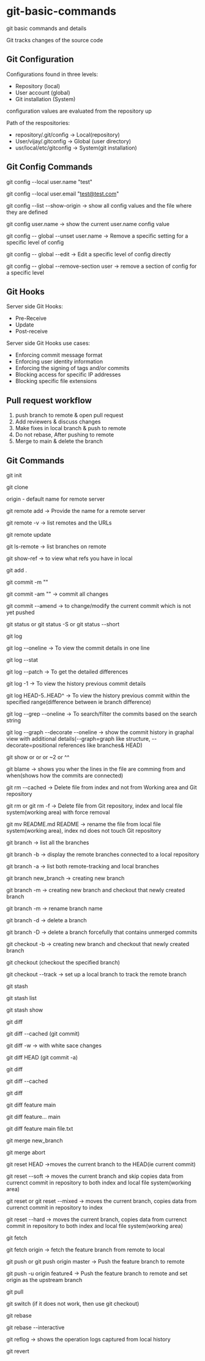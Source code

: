 # git-basic-commands
git basic commands and details

Git tracks changes of the source code

Git Configuration
------------------
Configurations found in three levels:
- Repository (local)
- User account (global)
- Git installation (System)

configuration values are evaluated from the repository up

Path of the respositories:
- repository/.git/config -> Local(repository)
- User/vijay/.gitconfig -> Global (user directory)
- usr/local/etc/gitconfig -> System(git installation)

Git Config Commands
--------------------
git config --local user.name "test"

git config --local user.email "test@test.com"

git config --list --show-origin -> show all config values and the file where they are defined

git config user.name  -> show the current user.name config value

git config -- global --unset user.name  -> Remove a specific setting for a specific level of config

git config -- global --edit  -> Edit a specific level of config directly

git config -- global --remove-section user  -> remove a section of config for a specific level

Git Hooks
------------
Server side Git Hooks:
- Pre-Receive
- Update
- Post-receive
 
Server side Git Hooks use cases:
 - Enforcing commit message format
- Enforcing user identity information
- Enforcing the signing of tags and/or commits
- Blocking access for specific IP addresses
- Blocking specific file extensions

Pull request workflow
-----------------------
1) push branch to remote & open pull request
2) Add reviewers & discuss changes
3) Make fixes in local branch & push to remote
4) Do not rebase, After pushing to remote
5) Merge to main & delete the branch 

Git Commands
-------------
git init

git clone <remote url>

origin - default name for remote server

git remote add <name> <remote url>  -> Provide the name for a remote server

git remote -v  -> list remotes and the URLs

git remote update

git ls-remote  -> list branches on remote 

git show-ref -> to view what refs you have in local

git add .

git commit -m ""

git commit -am "" -> commit all changes

git commit --amend -> to change/modify the current commit which is not yet pushed

git status or git status -S or git status --short

git log

git log --oneline -> To view the commit details in one line

git log --stat

git log --patch -> To get the detailed differences

git log -1 -> To view the history previous commit details

git log HEAD-5..HEAD^ -> To view the history previous commit within the specified range(difference between ie branch difference)

git log --grep <string> --oneline -> To search/filter the commits based on the search string

git log --graph --decorate --oneline -> show the commit history in graphal view with additional details(--graph=graph like structure, --decorate=positional references like branches& HEAD)

git show <hash> or <branch-name> or <HEAD> or <HEAD>~2 or <HEAD>^^

git blame <filename> -> shows you wher the lines in the file are comming from and when(shows how the commits are connected)

git rm --cached <filename> -> Delete file from index and not from Working area and Git repository

git rm <filename> or git rm -f <filename> -> Delete file from Git repository, index and local file system(working area) with force removal

git mv README.md README -> rename the file from local file system(working area), index nd does not touch Git repository

git branch -> list all the branches

git branch -b -> display the remote branches connected to a local repository

git branch -a -> list both remote-tracking and local branches

git branch new_branch -> creating new branch

git branch -m <new-branch-name>  -> creating new branch and checkout that newly created branch

git branch -m <current-branch-name> <new-branch-name>  -> rename branch name

git branch -d <delete-branch-name>  -> delete a branch

git branch -D <delete-branch-name>  -> delete a branch forcefully that contains unmerged commits

git checkout -b <branch-name> -> creating new branch and checkout that newly created branch

git checkout <branch-name> (checkout the specified branch)

git checkout --track <branch-name> -> set up a local branch to track the remote branch

git stash

git stash list

git stash show

git diff

git diff --cached  (git commit)

git diff -w  -> with white sace changes 

git diff HEAD     (git commit -a)

git diff <commit>

git diff --cached <commit>

git diff <commit> <commit>

git diff feature main

git diff feature... main

git diff feature main file.txt

git merge new_branch

git merge abort

git reset HEAD ->moves the current branch to the HEAD(ie current commit)

git reset --soft <commit> -> moves the current branch and skip copies data from currenct commit in repository to both index and local file system(working area)

git reset or git reset --mixed <commit> -> moves the current branch, copies data from currenct commit in repository to index

git reset --hard <commit> -> moves the current branch, copies data from currenct commit in repository to both index and local file system(working area)

git fetch

git fetch origin <branch-name> -> fetch the feature branch from remote to local

git push or git push origin master -> Push the feature branch to remote

git push -u origin feature4  -> Push the feature branch to remote and set origin as the upstream branch

git pull 

git switch <branch-name> (if it does not work, then use git checkout)

git rebase

git rebase --interactive

git reflog <branch-name> -> shows the operation logs captured from local history

git revert

